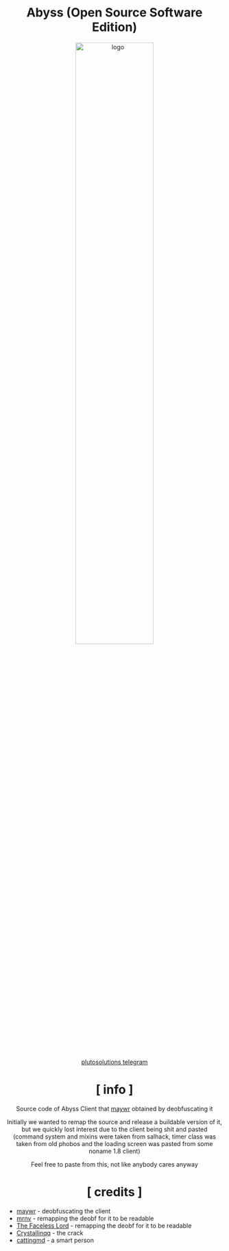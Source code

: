<div align="center">

# Abyss (Open Source Software Edition)
  
<img src="https://crystalpvp.ru/abyss/abyssoss.png" alt="logo" width="60%" />
<br> <br>

[plutosolutions telegram](https://t.me/plutosolutions)
  
# [ info ]
  
Source code of Abyss Client that [maywr](https://github.com/maywr) obtained by deobfuscating it
  
Initially we wanted to remap the source and release a buildable version of it, but we quickly lost interest due to the client being shit and pasted (command system and mixins were taken from salhack, timer class was taken from old phobos and the loading screen was pasted from some noname 1.8 client)
  
Feel free to paste from this, not like anybody cares anyway

# [ credits ]

</div>

+ [maywr](https://github.com/maywr) - deobfuscating the client
+ [mrnv](https://github.com/mr-nv) - remapping the deobf for it to be readable
+ [The Faceless Lord](https://github.com/deadLORD135) - remapping the deobf for it to be readable
+ [Crystallinqq](https://github.com/Crystallinqq) - the crack
+ [cattingmd](https://github.com/cattyngmd) - a smart person
